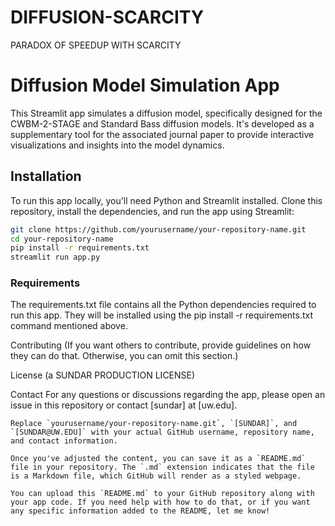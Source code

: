 # DIFFUSION-SCARCITY
PARADOX OF SPEEDUP WITH SCARCITY
# Diffusion Model Simulation App

This Streamlit app simulates a diffusion model, specifically designed for the CWBM-2-STAGE and Standard Bass diffusion models. It's developed as a supplementary tool for the associated journal paper to provide interactive visualizations and insights into the model dynamics.

## Installation

To run this app locally, you'll need Python and Streamlit installed. Clone this repository, install the dependencies, and run the app using Streamlit:

```bash
git clone https://github.com/yourusername/your-repository-name.git
cd your-repository-name
pip install -r requirements.txt
streamlit run app.py
```

### Requirements
The requirements.txt file contains all the Python dependencies required to run this app. They will be installed using the pip install -r requirements.txt command mentioned above.

Contributing
(If you want others to contribute, provide guidelines on how they can do that. Otherwise, you can omit this section.)

License
(a SUNDAR PRODUCTION LICENSE)

Contact
For any questions or discussions regarding the app, please open an issue in this repository or contact [sundar] at [uw.edu].
```vbnet
Replace `yourusername/your-repository-name.git`, `[SUNDAR]`, and `[SUNDAR@UW.EDU]` with your actual GitHub username, repository name, and contact information.

Once you've adjusted the content, you can save it as a `README.md` file in your repository. The `.md` extension indicates that the file is a Markdown file, which GitHub will render as a styled webpage.

You can upload this `README.md` to your GitHub repository along with your app code. If you need help with how to do that, or if you want any specific information added to the README, let me know!
```
